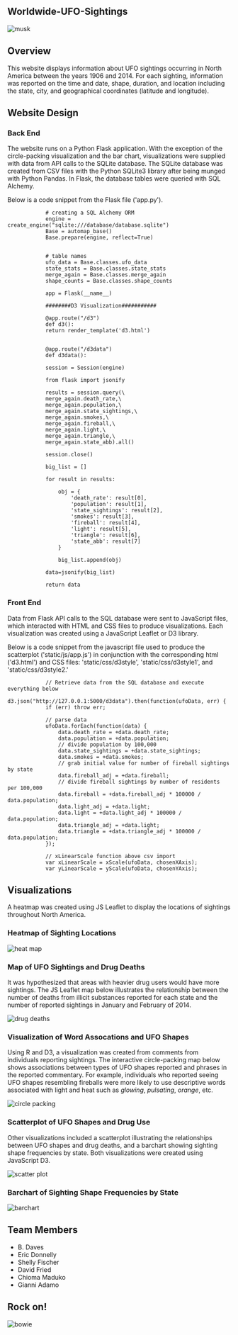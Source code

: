 ## Worldwide-UFO-Sightings

![musk](images/musk.jpg)

## Overview
This website displays information about UFO sightings occurring in North America between the years 1906 and 2014. For each sighting, information was reported on the time and date, shape, duration, and location including the state, city, and geographical coordinates (latitude and longitude).

## Website Design

### Back End
The website runs on a Python Flask application. With the exception of the circle-packing visualization and the bar chart, visualizations were supplied with data from API calls to the SQLite database. The SQLite database was created from CSV files with the Python SQLite3 library after being munged with Python Pandas. In Flask, the database tables were queried with SQL Alchemy.

Below is a code snippet from the Flask file ('app.py').

                # creating a SQL Alchemy ORM
                engine = create_engine("sqlite:///database/database.sqlite")
                Base = automap_base()
                Base.prepare(engine, reflect=True)


                # table names
                ufo_data = Base.classes.ufo_data
                state_stats = Base.classes.state_stats
                merge_again = Base.classes.merge_again
                shape_counts = Base.classes.shape_counts

                app = Flask(__name__)

                ########D3 Visualization###########

                @app.route("/d3")
                def d3():
                return render_template('d3.html')


                @app.route("/d3data")
                def d3data():

                session = Session(engine)

                from flask import jsonify

                results = session.query(\
                merge_again.death_rate,\
                merge_again.population,\
                merge_again.state_sightings,\
                merge_again.smokes,\
                merge_again.fireball,\
                merge_again.light,\
                merge_again.triangle,\
                merge_again.state_abb).all()

                session.close()

                big_list = []

                for result in results:

                    obj = {
                        'death_rate': result[0],
                        'population': result[1],
                        'state_sightings': result[2],
                        'smokes': result[3],
                        'fireball': result[4],
                        'light': result[5],
                        'triangle': result[6],
                        'state_abb': result[7]
                    }
                    
                    big_list.append(obj)

                data=jsonify(big_list)

                return data


### Front End
Data from Flask API calls to the SQL database were sent to JavaScript files, which interacted with HTML and CSS files to produce visualizations. Each visualization was created using a JavaScript Leaflet or D3 library.

Below is a code snippet from the javascript file used to produce the scatterplot ('static/js/app.js') in conjunction with the corresponding html ('d3.html') and CSS files: 'static/css/d3style', 'static/css/d3style1', and 'static/css/d3style2.'

                // Retrieve data from the SQL database and execute everything below
                d3.json("http://127.0.0.1:5000/d3data").then(function(ufoData, err) {
                if (err) throw err;

                // parse data
                ufoData.forEach(function(data) {
                    data.death_rate = +data.death_rate;
                    data.population = +data.population;
                    // divide population by 100,000
                    data.state_sightings = +data.state_sightings;
                    data.smokes = +data.smokes;
                    // grab initial value for number of fireball sightings by state
                    data.fireball_adj = +data.fireball; 
                    // divide fireball sightings by number of residents per 100,000
                    data.fireball = +data.fireball_adj * 100000 / data.population;
                    data.light_adj = +data.light;
                    data.light = +data.light_adj * 100000 / data.population;
                    data.triangle_adj = +data.light;
                    data.triangle = +data.triangle_adj * 100000 / data.population;
                });

                // xLinearScale function above csv import
                var xLinearScale = xScale(ufoData, chosenXAxis);
                var yLinearScale = yScale(ufoData, chosenYAxis);


## Visualizations

A heatmap was created using JS Leaflet to display the locations of sightings throughout North America.

### Heatmap of Sighting Locations

![heat map](images/heat_map.jpg)


### Map of UFO Sightings and Drug Deaths

It was hypothesized that areas with heavier drug users would have more sightings. The JS Leaflet map below illustrates the relationship between the number of deaths from illicit substances reported for each state and the number of reported sightings in January and February of 2014.

![drug deaths](images/drug_deaths.png)


### Visualization of Word Assocations and UFO Shapes

Using R and D3, a visualization was created from comments from individuals reporting sightings. The interactive circle-packing map below shows associations between types of UFO shapes reported and phrases in the reported commentary. For example, individuals who reported seeing UFO shapes resembling fireballs were more likely to use descriptive words associated with light and heat such as *glowing*, *pulsating*, *orange*, etc.

![circle packing](images/circle_packing.png)

### Scatterplot of UFO Shapes and Drug Use

Other visualizations included a scatterplot illustrating the relationships between UFO shapes and drug deaths, and a barchart showing sighting shape frequencies by state. Both visualizations were created using JavaScript D3.

![scatter plot](images/scatter_plot.png)

### Barchart of Sighting Shape Frequencies by State

![barchart](images/bar_chart.png)


## Team Members

- B. Daves
- Eric Donnelly
- Shelly Fischer
- David Fried
- Chioma Maduko
- Gianni Adamo


## Rock on!

![bowie](images/bowie.jpg)

